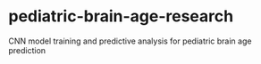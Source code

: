 # pediatric-brain-age-research
CNN model training and predictive analysis for pediatric brain age prediction 
